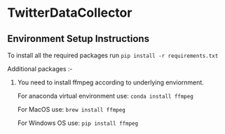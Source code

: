 # TwitterDataCollector

## Environment Setup Instructions
To install all the required packages run
`pip install -r requirements.txt`
  
Additional packages :-
1. You need to install ffmpeg according to underlying enviornment.
    
    For anaconda virtual environment use: 
    `conda install ffmpeg`
    
    For MacOS use: 
    `brew install ffmpeg`
   
    For Windows OS use: 
    `pip install ffmpeg`
